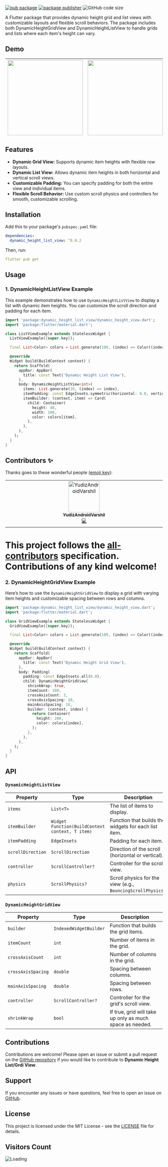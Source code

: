 [![pub package](https://img.shields.io/pub/v/dynamic_height_list_view.svg)](https://pub.dev/packages/dynamic_height_list_view)
[![package publisher](https://img.shields.io/pub/publisher/dynamic_height_list_view.svg)](https://pub.dev/packages/dynamic_height_list_view/publisher)
![GitHub code size](https://img.shields.io/github/languages/code-size/YudizAndroidSunny/dynamic_height_list_view)

A Flutter package that provides dynamic height grid and list views with customizable layouts and flexible scroll behaviors. The package includes both DynamicHeightGridView and DynamicHeightListView to handle grids and lists where each item's height can vary.

## Demo

| <img src="https://raw.githubusercontent.com/YudizAndroidSunny/dynamic_height_list_view/version_0.0.2/assets/gif/dynamic_height_list_view.gif" width="240"/> | <img src="https://raw.githubusercontent.com/YudizAndroidSunny/dynamic_height_list_view/version_0.0.2/assets/gif/dynamic_height_grid_view.gif" width="240"/>
|:---------------------------------------------------------------------------------------------------------------------------------:|:-----------------------------------------------------------------------------------------------------------------------------------------|          

## Features

- <b>Dynamic Grid View:</b> Supports dynamic item heights with flexible row layouts.
- <b>Dynamic List View:</b> Allows dynamic item heights in both horizontal and vertical scroll views.
- <b>Customizable Padding:</b> You can specify padding for both the entire view and individual items.
- <b>Flexible Scroll Behavior:</b> Use custom scroll physics and controllers for smooth, customizable scrolling.


## Installation

Add this to your package's `pubspec.yaml` file:

```yaml
dependencies:
  dynamic_height_list_view: ^0.0.2
```

Then, run:

```yaml
flutter pub get
```

## Usage

### 1. DynamicHeightListView Example

This example demonstrates how to use `DynamicHeightListView` to display a list with dynamic item heights. You can customize the scroll direction and padding for each item.

```dart
import 'package:dynamic_height_list_view/dynamic_height_view.dart';
import 'package:flutter/material.dart';

class ListViewExample extends StatelessWidget {
  ListViewExample({super.key});

  final List<Color> colors = List.generate(100, (index) => Color((index * 0xFFFFFF ~/ 100) << 0).withOpacity(1.0));

  @override
  Widget build(BuildContext context) {
    return Scaffold(
      appBar: AppBar(
        title: const Text('Dynamic Height List View'),
      ),
      body: DynamicHeightListView<int>(
        items: List.generate(10, (index) => index),
        itemPadding: const EdgeInsets.symmetric(horizontal: 8.0, vertical: 8.0),
        itemBuilder: (context, item) => Card(
          child: Container(
            height: 40,
            width: 100,
            color: colors[item],
          ),
        ),
      ),
    );
  }
}

```

## Contributors ✨

Thanks goes to these wonderful people ([emoji key](https://allcontributors.org/docs/en/emoji-key)):

<!-- ALL-CONTRIBUTORS-LIST:START - Do not remove or modify this section -->
<!-- prettier-ignore-start -->
<!-- markdownlint-disable -->
<table>
  <tbody>
    <tr>
      <td align="center" valign="top" width="14.28%"><a href="https://github.com/YudizAndroidVarshil"><img src="https://avatars.githubusercontent.com/u/165645464?v=4?s=100" width="100px;" alt="YudizAndroidVarshil"/><br /><sub><b>YudizAndroidVarshil</b></sub></a><br /><a href="https://github.com/YudizAndroidSunny/dynamic_height_list_view/commits?author=YudizAndroidVarshil" title="Code">💻</a></td>
    </tr>
  </tbody>
</table>

<!-- markdownlint-restore -->
<!-- prettier-ignore-end -->

<!-- ALL-CONTRIBUTORS-LIST:END -->

This project follows the [all-contributors](https://github.com/all-contributors/all-contributors) specification. Contributions of any kind welcome!
=======
### 2. DynamicHeightGridView Example

Here’s how to use the `DynamicHeightGridView` to display a grid with varying item heights and customizable spacing between rows and columns.

```dart
import 'package:dynamic_height_list_view/dynamic_height_view.dart';
import 'package:flutter/material.dart';

class GridViewExample extends StatelessWidget {
  GridViewExample({super.key});

  final List<Color> colors = List.generate(100, (index) => Color((index * 0xFFFFFF ~/ 100) << 0).withOpacity(1.0));

  @override
  Widget build(BuildContext context) {
    return Scaffold(
      appBar: AppBar(
        title: const Text('Dynamic Height Grid View'),
      ),
      body: Padding(
        padding: const EdgeInsets.all(8.0),
        child: DynamicHeightGridView(
          shrinkWrap: true,
          itemCount: 100,
          crossAxisCount: 3,
          crossAxisSpacing: 10,
          mainAxisSpacing: 10,
          builder: (context, index) {
            return Container(
              height: 200,
              color: colors[index],
            );
          },
        ),
      ),
    );
  }
}
```

## API

### `DynamicHeightListView`

| Property        | Type                                              | Description                                              |
| --------------- | ------------------------------------------------- | -------------------------------------------------------- |
| `items`         | `List<T>`                                         | The list of items to display.                            |
| `itemBuilder`   | `Widget Function(BuildContext context, T item)`   | Function that builds the widgets for each list item.      |
| `itemPadding`   | `EdgeInsets`                                      | Padding for each item.                                   |
| `scrollDirection`| `ScrollDirection`                               | Direction of the scroll (horizontal or vertical).         |
| `controller`    | `ScrollController?`                               | Controller for the scroll view.                          |
| `physics`       | `ScrollPhysics?`                                  | Scroll physics for the view (e.g., `BouncingScrollPhysics`).|

### `DynamicHeightGridView`

| Property           | Type                                              | Description                                              |
| ------------------ | ------------------------------------------------- | -------------------------------------------------------- |
| `builder`          | `IndexedWidgetBuilder`                            | Function that builds the grid items.                     |
| `itemCount`        | `int`                                             | Number of items in the grid.                             |
| `crossAxisCount`   | `int`                                             | Number of columns in the grid.                           |
| `crossAxisSpacing` | `double`                                          | Spacing between columns.                                 |
| `mainAxisSpacing`  | `double`                                          | Spacing between rows.                                    |
| `controller`       | `ScrollController?`                               | Controller for the grid's scroll view.                   |
| `shrinkWrap`       | `bool`                                            | If true, grid will take up only as much space as needed. |

## Contributions

Contributions are welcome! Please open an issue or submit a pull request on the [GitHub repository](https://github.com/YudizAndroidSunny/dynamic_height_list_view) if you would like to contribute to **Dynamic Height List/Grdi View**.

## Support

If you encounter any issues or have questions, feel free to open an issue on [GitHub](https://github.com/YudizAndroidSunny/dynamic_height_list_view/issues).

## License

This project is licensed under the MIT License - see the [LICENSE](LICENSE) file for details.

## Visitors Count 
<img align="left" src = "https://profile-counter.glitch.me/dynamic_height_list_view/count.svg" alt ="Loading">
